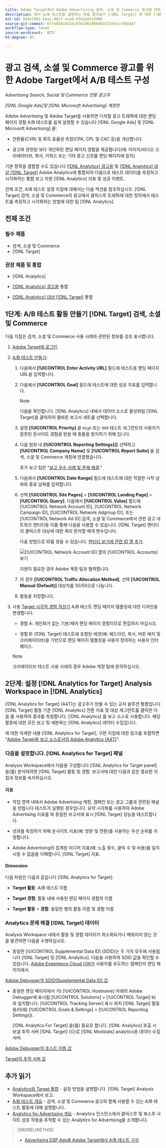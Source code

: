 ```yaml
---
title: Adobe Target에서 Adobe Advertising 검색, 소셜 및 Commerce 광고에 대한 A/B 테스트 구성
description: 에서 A/B 테스트를 설정하는 방법 알아보기 [!DNL Target] 에 대한 [!DNL Google Ads] 및 [!DNL Microsoft Advertising] 검색, 소셜 및 Commerce의 광고
exl-id: 564c7d61-beec-40cf-ac68-83d1e87e3008
source-git-commit: 67fe8581832dc0762d62908d01672e53cc95b847
workflow-type: tm+mt
source-wordcount: '873'
ht-degree: 0%

---
```


# 광고 검색, 소셜 및 Commerce 광고를 위한 Adobe Target에서 A/B 테스트 구성

*Advertising Search, Social 및 Commerce 전용 광고주*

*[!DNL Google Ads]및 [!DNL Microsoft Advertising] 계정만*

Adobe Advertising 및 Adobe Target을 사용하면 디지털 광고 트래픽에 대한 랜딩 페이지 경험 A/B 테스트를 쉽게 설정할 수 있습니다 [!DNL Google Ads] 및 [!DNL Microsoft Advertising] 끝:

* 전환율(CVR) 및 획득 효율성 측정(CPA, CPL 및 CAC 등)을 개선합니다.

* 광고와 관련된 보다 개인화된 랜딩 페이지 경험을 제공합니다(예: 이미지/비디오 크리에이티브, 복사, 키워드 또는 기타 광고 신호를 랜딩 페이지에 일치).

기본 항목을 결합할 수도 있습니다 [[!DNL Analytics] 광고용](/help/integrations/analytics/overview.md) 및 [[!DNL Analytics] 대상 [!DNL Target]](https://experienceleague.adobe.com/docs/target/using/integrate/a4t/a4t.html) Adobe Analytics에 통합되어 다음으로 테스트 데이터를 측정하고 시각화하는 통합 보고 차원 [!DNL Analytics] 지표 및 성공 이벤트.

전제 조건, A/B 테스트 설정 지침에 대해서는 다음 섹션을 참조하십시오. [!DNL Target] 검색, 소셜 및 Commerce의 광고에서 클릭스루 트래픽에 대한 정의에서 테스트를 측정하고 시각화하는 방법에 대한 팁 [!DNL Analytics].

## 전제 조건

### 필수 제품

* 검색, 소셜 및 Commerce
* [!DNL Target]

### 권장 제품 및 통합

* [!DNL Analytics]

* [[!DNL Analytics] 광고용](/help/integrations/analytics/overview.md) 통합<!-- necessary for testing view-throughs, which most advertisers want to do -->

* [[!DNL Analytics] 대상 [!DNL Target]](https://experienceleague.adobe.com/docs/target/using/integrate/a4t/a4t.html) 통합

## 1단계: A/B 테스트 활동 만들기 [!DNL Target] 검색, 소셜 및 Commerce

다음 지침은 검색, 소셜 및 Commerce 사용 사례와 관련된 정보를 강조 표시합니다.

1. [Adobe Target에 로그인](https://experienceleague.adobe.com/docs/target/using/introduction/target-access-from-mac.html).

1. [A/B 테스트 만들기](https://experienceleague.adobe.com/docs/target/using/activities/abtest/create/test-create-ab.html):

   1. 다음에서 **[!UICONTROL Enter Activity URL]** 필드에 테스트용 랜딩 페이지 URL을 입력합니다.

   1. 다음에서 **[!UICONTROL Goal]** 필드에 테스트에 대한 성공 지표를 입력합니다.

      >[!NOTE]
      >
      >다음을 확인합니다. [!DNL Analytics] 내에서 데이터 소스로 활성화됨 [!DNL Target]을 클릭하여 올바른 보고서 세트를 선택합니다.

   1. 설정 **[!UICONTROL Priority]** 끝 `High` 또는 `999` 테스트 세그먼트의 사용자가 잘못된 온사이트 경험을 받을 때 충돌을 방지하기 위해 입니다.


   1. 다음 범위 내 **[!UICONTROL Reporting Settings]**&#x200B;를 선택하고 **[!UICONTROL Company Name]** 및 **[!UICONTROL Report Suite]** 을 검색, 소셜 및 Commerce 계정에 연결했습니다.

      추가 보고 팁은 &quot;[보고 우수 사례 및 문제 해결](https://experienceleague.adobe.com/docs/analytics/analyze/reports-analytics/report-troubleshooting.html).&quot;

   1. 다음에서 **[!UICONTROL Date Range]** 필드에 테스트에 대한 적절한 시작 날짜와 종료 날짜를 입력합니다.

   1. 선택 **[!UICONTROL Site Pages]** > **[!UICONTROL Landing Page]** > **[!UICONTROL Query]**. 다음에서 **[!UICONTROL Value]** 필드에 [!UICONTROL Network Account ID], [!UICONTROL Network Campaign ID], [!UICONTROL Network Adgroup ID], 또는 [!UICONTROL Network Ad ID] 검색, 소셜 및 Commerce에서 관련 광고 네트워크 엔티티용 이를 통해 다음을 사용할 수 있습니다. [!DNL Target] 엔티티의 클릭스루 대상에 대한 쿼리 문자열 매개 변수입니다.

      다음 방법으로 ID를 찾을 수 있습니다. [엔티티 보기에 관련 ID 열 추가](/help/search-social-commerce/common-tasks/data-views/custom-default-views-manage.md).

      ![[!UICONTROL Network Account ID] 열의 [!UICONTROL Accounts] 보기](/help/integrations/assets/target-search-id.png "[!UICONTROL Network Account ID] 열의 [!UICONTROL Accounts] 보기")

      지원이 필요한 경우 Adobe 계정 팀과 협력합니다.

   1. 의 경우 **[!UICONTROL Traffic Allocation Method]**, 선택 **[!UICONTROL Manual (Default)]** 대상자를 50/50으로 나눕니다.

   1. 활동을 저장합니다.

1. 사용 [Target 시각적 경험 작성기](https://experienceleague.adobe.com/docs/target/using/activities/abtest/create/test-create-ab.html) A/B 테스트 랜딩 페이지 템플릿에 대한 디자인을 변경합니다.

   * 경험 A: 개인화가 없는 기본/제어 랜딩 페이지 경험이므로 편집하지 마십시오.

   * 경험 B: [!DNL Target] 테스트에 포함된 에셋(예: 헤드라인, 복사, 버튼 배치 및 크리에이티브)을 기반으로 랜딩 페이지 템플릿을 사용자 정의하는 사용자 인터페이스.

   >[!NOTE]
   >
   >크리에이티브 테스트 사용 사례의 경우 Adobe 계정 팀에 문의하십시오.

## 2단계: 설정 [!DNL Analytics for Target] Analysis Workspace in [!DNL Analytics]

[!DNL Analytics for Target] (A4T)는 광고주가 만들 수 있는 교차 솔루션 통합입니다 [!DNL Target] 활동 기준 [!DNL Analytics] 전환 지표 및 대상 세그먼트를 클릭한 다음 를 사용하여 결과를 측정합니다. [!DNL Analytics] 를 보고 소스로 사용합니다. 해당 활동에 대한 모든 보고 및 세분화는 [!DNL Analytics] 데이터 수집입니다.

에 대한 자세한 내용 [!DNL Analytics for Target], 구현 지침에 대한 링크를 포함하면 &quot;[Adobe Target용 보고 소스로서의 Adobe Analytics (A4T)](https://experienceleague.adobe.com/docs/target/using/integrate/a4t/a4t.html)&quot;.

### 다음을 설정합니다. [!DNL Analytics for Target] 패널

Analysis Workspace에서 다음을 구성합니다 [!DNL Analytics for Target panel] 을(를) 분석하려면 [!DNL Target] 활동 및 경험. 보고서에 대한 다음과 같은 중요한 지침과 정보를 숙지하십시오.

#### 지표

* 작업 영역 내에서 Adobe Advertising 계정, 캠페인 또는 광고 그룹과 관련된 패널을 만듭니다<!-- only applicable entities? --> 테스트가 실행된 경우입니다. 요약 시각화를 사용하여 Adobe Advertising 지표를 와 동일한 보고서에 표시 [!DNL Target] 성능을 테스트합니다.

* 성과를 측정하기 위해 온사이트 지표(예: 방문 및 전환)를 사용하는 우선 순위를 지정합니다.

* Adobe Advertising의 집계된 미디어 지표(예: 노출 횟수, 클릭 수 및 비용)를 일치시킬 수 없음을 이해합니다. [!DNL Target] 지표.

#### Dimension

다음 차원은 다음과 같습니다 [!DNL Analytics for Target]:

* **Target 활동**: A/B 테스트 이름

* **Target 경험**: 활동 내에 사용된 랜딩 페이지 경험의 이름

* **Target 활동** > **경험**: 동일한 행의 활동 이름 및 경험 이름

### Analytics 문제 해결 [!DNL Target] 데이터

Analysis Workspace 내에서 활동 및 경험 데이터가 최소화되거나 채워지지 않는 것을 발견하면 다음을 수행하십시오.

* 동일한 [!UICONTROL Supplemental Data ID] (SDID)는 두 가지 모두에 사용됩니다 [!DNL Target] 및 [!DNL Analytics]. 다음을 사용하여 SDID 값을 확인할 수 있습니다. [Adobe Experience Cloud 디버거](https://experienceleague.adobe.com/docs/target-learn/tutorials/troubleshooting/troubleshoot-with-the-experience-cloud-debugger.html) 사용자를 유도하는 캠페인의 랜딩 페이지에서.

[Adobe Debugger의 SDID(Supplemental Data ID) 값](/help/integrations/assets/target-troubleshooting-sdid.png)

* 동일한 랜딩 페이지에서 가) [!UICONTROL Hostname] 아래의 Adobe Debugger에 표시됨 [!UICONTROL Solutions] > [!UICONTROL Target] b) 와 일치합니다. [!UICONTROL Tracking Server] 표시 위치 [!DNL Target] 활동용(아래) [!UICONTROL Goals & Settings] > [!UICONTROL Reporting Settings]).

  [!DNL Analytics For Target] 을(를) 필요로 합니다. [!DNL Analytics] 호출 시 보낼 추적 서버 [!DNL Target] (으)로 [!DNL Modstats] analytics용 데이터 수집 서버.<!-- just "to Analytics?"-->

[Adobe Debugger의 호스트 이름 값](/help/integrations/assets/target-troubleshooting-hostname.png)

[Target의 추적 서버 값](/help/integrations/assets/target-troubleshooting-tracking-server.png)

## 추가 읽기

* [Analytics와 Target 통합](https://experienceleague.adobe.com/docs/target-learn/tutorials/integrations/3.2-target-analytics.html) - 설정 방법을 설명합니다. [!DNL Target] Analysis Workspace에서 보고.
* [A/B 테스트 개요](https://experienceleague.adobe.com/docs/target/using/activities/abtest/test-ab.html) - 검색, 소셜 및 Commerce 광고와 함께 사용할 수 있는 A/B 테스트 활동에 대해 설명합니다.
* [Analytics for Advertising 개요](/help/integrations/analytics/overview.md) - Analytics 인스턴스에서 클릭스루 및 뷰스루 사이트 상호 작용을 추적할 수 있는 Analytics for Advertising을 소개합니다.

>[!MORELIKETHIS]
>
>* [Advertising DSP Ads용 Adobe Target에서 A/B 테스트 구성](ab-tests-dsp.md)
